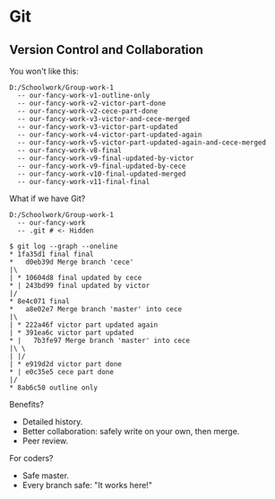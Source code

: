 # Git

## Version Control and Collaboration

You won't like this:

````
D:/Schoolwork/Group-work-1
  -- our-fancy-work-v1-outline-only
  -- our-fancy-work-v2-victor-part-done
  -- our-fancy-work-v2-cece-part-done
  -- our-fancy-work-v3-victor-and-cece-merged
  -- our-fancy-work-v3-victor-part-updated
  -- our-fancy-work-v4-victor-part-updated-again
  -- our-fancy-work-v5-victor-part-updated-again-and-cece-merged
  -- our-fancy-work-v8-final
  -- our-fancy-work-v9-final-updated-by-victor
  -- our-fancy-work-v9-final-updated-by-cece
  -- our-fancy-work-v10-final-updated-merged
  -- our-fancy-work-v11-final-final
````

What if we have Git?

````
D:/Schoolwork/Group-work-1
  -- our-fancy-work
  -- .git # <- Hidden
````

````
$ git log --graph --oneline
* 1fa35d1 final final
*   d0eb39d Merge branch 'cece'
|\  
| * 10604d8 final updated by cece
* | 243bd99 final updated by victor
|/  
* 8e4c071 final
*   a8e02e7 Merge branch 'master' into cece
|\  
| * 222a46f victor part updated again
| * 391ea6c victor part updated
* |   7b3fe97 Merge branch 'master' into cece
|\ \  
| |/  
| * e919d2d victor part done
* | e0c35e5 cece part done
|/  
* 8ab6c50 outline only
````

Benefits?
- Detailed history.
- Better collaboration: safely write on your own, then merge.
- Peer review.

For coders?
- Safe master.
- Every branch safe: "It works here!"
